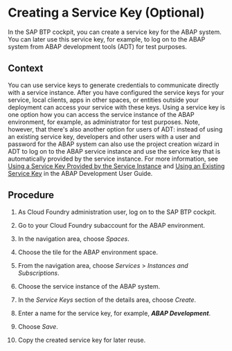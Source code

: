 <!-- loiobf701059725540098fba6b364433dc13 -->

# Creating a Service Key \(Optional\)

In the SAP BTP cockpit, you can create a service key for the ABAP system. You can later use this service key, for example, to log on to the ABAP system from ABAP development tools \(ADT\) for test purposes.



## Context

You can use service keys to generate credentials to communicate directly with a service instance. After you have configured the service keys for your service, local clients, apps in other spaces, or entities outside your deployment can access your service with these keys. Using a service key is one option how you can access the service instance of the ABAP environment, for example, as administrator for test purposes. Note, however, that there's also another option for users of ADT: instead of using an existing service key, developers and other users with a user and password for the ABAP system can also use the project creation wizard in ADT to log on to the ABAP service instance and use the service key that is automatically provided by the service instance. For more information, see [Using a Service Key Provided by the Service Instance](https://help.sap.com/viewer/5371047f1273405bb46725a417f95433/Cloud/en-US/b7983cfadaa840ddbb44b146fc9b2db0.html) and [Using an Existing Service Key](https://help.sap.com/viewer/5371047f1273405bb46725a417f95433/Cloud/en-US/2ea04ddffd7a4c0e8c1c658254ce48d2.html) in the ABAP Development User Guide.



<a name="loiobf701059725540098fba6b364433dc13__steps_ztx_bpm_z2b"/>

## Procedure

1.  As Cloud Foundry administration user, log on to the SAP BTP cockpit.

2.  Go to your Cloud Foundry subaccount for the ABAP environment.

3.  In the navigation area, choose *Spaces*.

4.  Choose the tile for the ABAP environment space.

5.  From the navigation area, choose *Services* \> *Instances and Subscriptions*.

6.  Choose the service instance of the ABAP system.

7.  In the *Service Keys* section of the details area, choose *Create*.

8.  Enter a name for the service key, for example, ***ABAP Development***.

9.  Choose *Save*.

10. Copy the created service key for later reuse.


